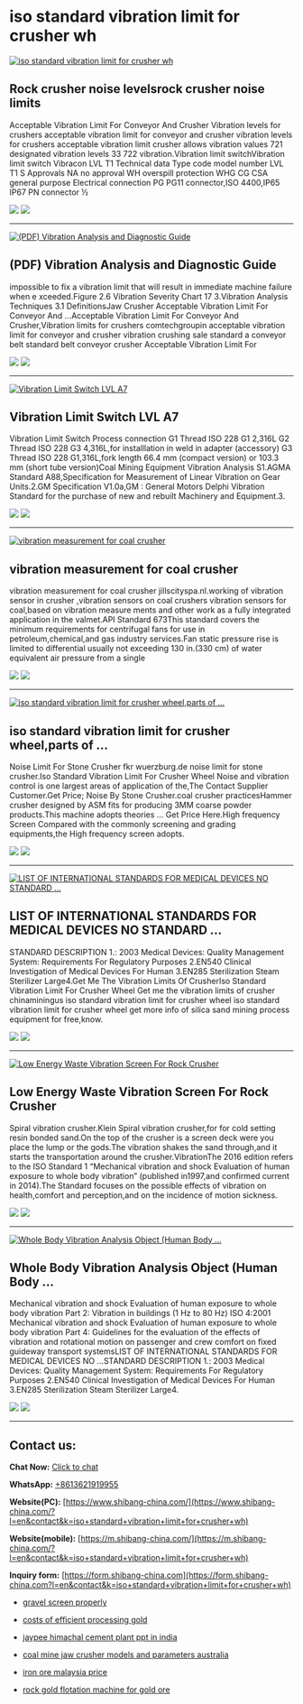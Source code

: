 # iso standard vibration limit for crusher wh

<a href="https://swt.shibang-china.com/?l=en&img&k=iso+standard+vibration+limit+for+crusher+wh" target="_blank">![iso standard vibration limit for crusher wh](http://static.shibang-china.com/all-800x300/42.jpg)</a>

## Rock crusher noise levelsrock crusher noise limits
Acceptable Vibration Limit For Conveyor And Crusher Vibration levels for crushers acceptable vibration limit for conveyor and crusher vibration levels for crushers acceptable vibration limit crusher allows vibration values 721 designated vibration levels 33 722 vibration.Vibration limit switchVibration limit switch Vibracon LVL T1 Technical data Type code model number LVL T1 S  Approvals NA no approval WH overspill protection WHG CG CSA general purpose Electrical connection PG PG11 connector,ISO 4400,IP65 IP67 PN connector &#189;


<a href="https://whatsapp.shibangsoft.com/WhatsApp.php" target="_blank" title="WhatsApp">![](http://static.shibang-china.com/icon/whatsapp.png)</a> <a href="https://swt.shibang-china.com/?l=en&icon&k=iso+standard+vibration+limit+for+crusher+wh" target="_blank">![](http://static.shibang-china.com/icon/chat-en.png)</a>

---

<a href="https://swt.shibang-china.com/?l=en&img&k=iso+standard+vibration+limit+for+crusher+wh" target="_blank">![(PDF) Vibration Analysis and Diagnostic Guide](http://static.shibang-china.com/all-800x300/1263.jpg)</a>

## (PDF) Vibration Analysis and Diagnostic Guide
impossible to fix a vibration limit that will result in immediate machine failure when e xceeded.Figure 2.6 Vibration Severity Chart 17 3.Vibration Analysis Techniques 3.1 DefinitionsJaw Crusher Acceptable Vibration Limit For Conveyor And …Acceptable Vibration Limit For Conveyor And Crusher,Vibration limits for crushers comtechgroupin acceptable vibration limit for conveyor and crusher vibration crushing sale standard a conveyor belt standard belt conveyor crusher Acceptable Vibration Limit For


<a href="https://whatsapp.shibangsoft.com/WhatsApp.php" target="_blank" title="WhatsApp">![](http://static.shibang-china.com/icon/whatsapp.png)</a> <a href="https://swt.shibang-china.com/?l=en&icon&k=iso+standard+vibration+limit+for+crusher+wh" target="_blank">![](http://static.shibang-china.com/icon/chat-en.png)</a>

---

<a href="https://swt.shibang-china.com/?l=en&img&k=iso+standard+vibration+limit+for+crusher+wh" target="_blank">![Vibration Limit Switch LVL A7](http://static.shibang-china.com/all-800x300/16.jpg)</a>

## Vibration Limit Switch LVL A7
Vibration Limit Switch Process connection G1 Thread ISO 228 G1 2,316L G2 Thread ISO 228 G3 4,316L,for installlation in weld in adapter (accessory) G3 Thread ISO 228 G1,316L,fork length 66.4 mm (compact version) or 103.3 mm (short tube version)Coal Mining Equipment Vibration Analysis S1.AGMA Standard A88,Specification for Measurement of Linear Vibration on Gear Units.2.GM Specification V1.0a,GM : General Motors Delphi Vibration Standard for the purchase of new and rebuilt Machinery and Equipment.3.


<a href="https://whatsapp.shibangsoft.com/WhatsApp.php" target="_blank" title="WhatsApp">![](http://static.shibang-china.com/icon/whatsapp.png)</a> <a href="https://swt.shibang-china.com/?l=en&icon&k=iso+standard+vibration+limit+for+crusher+wh" target="_blank">![](http://static.shibang-china.com/icon/chat-en.png)</a>

---

<a href="https://swt.shibang-china.com/?l=en&img&k=iso+standard+vibration+limit+for+crusher+wh" target="_blank">![vibration measurement for coal crusher](http://static.shibang-china.com/all-800x300/999.jpg)</a>

## vibration measurement for coal crusher
vibration measurement for coal crusher jillscityspa.nl.working of vibration sensor in crusher ,vibration sensors on coal crushers vibration sensors for coal,based on vibration measure ments and other work as a fully integrated application in the valmet.API Standard 673This standard covers the minimum requirements for centrifugal fans for use in petroleum,chemical,and gas industry services.Fan static pressure rise is limited to differential usually not exceeding 130 in.(330 cm) of water equivalent air pressure from a single


<a href="https://whatsapp.shibangsoft.com/WhatsApp.php" target="_blank" title="WhatsApp">![](http://static.shibang-china.com/icon/whatsapp.png)</a> <a href="https://swt.shibang-china.com/?l=en&icon&k=iso+standard+vibration+limit+for+crusher+wh" target="_blank">![](http://static.shibang-china.com/icon/chat-en.png)</a>

---

<a href="https://swt.shibang-china.com/?l=en&img&k=iso+standard+vibration+limit+for+crusher+wh" target="_blank">![iso standard vibration limit for crusher wheel,parts of …](http://static.shibang-china.com/all-800x300/503.jpg)</a>

## iso standard vibration limit for crusher wheel,parts of …
Noise Limit For Stone Crusher fkr wuerzburg.de noise limit for stone crusher.Iso Standard Vibration Limit For Crusher Wheel Noise and vibration control is one largest areas of application of the,The Contact Supplier Customer.Get Price; Noise By Stone Crusher.coal crusher practicesHammer crusher designed by ASM fits for producing 3MM coarse powder products.This machine adopts theories … Get Price Here.High frequency Screen Compared with the commonly screening and grading equipments,the High frequency screen adopts.


<a href="https://whatsapp.shibangsoft.com/WhatsApp.php" target="_blank" title="WhatsApp">![](http://static.shibang-china.com/icon/whatsapp.png)</a> <a href="https://swt.shibang-china.com/?l=en&icon&k=iso+standard+vibration+limit+for+crusher+wh" target="_blank">![](http://static.shibang-china.com/icon/chat-en.png)</a>

---

<a href="https://swt.shibang-china.com/?l=en&img&k=iso+standard+vibration+limit+for+crusher+wh" target="_blank">![LIST OF INTERNATIONAL STANDARDS FOR MEDICAL DEVICES NO STANDARD …](http://static.shibang-china.com/all-800x300/784.jpg)</a>

## LIST OF INTERNATIONAL STANDARDS FOR MEDICAL DEVICES NO STANDARD …
STANDARD DESCRIPTION 1.: 2003 Medical Devices: Quality Management System: Requirements For Regulatory Purposes 2.EN540 Clinical Investigation of Medical Devices For Human 3.EN285 Sterilization Steam Sterilizer Large4.Get Me The Vibration Limits Of CrusherIso Standard Vibration Limit For Crusher Wheel Get me the vibration limits of crusher chinaminingus iso standard vibration limit for crusher wheel iso standard vibration limit for crusher wheel get more info of silica sand mining process equipment for free,know.


<a href="https://whatsapp.shibangsoft.com/WhatsApp.php" target="_blank" title="WhatsApp">![](http://static.shibang-china.com/icon/whatsapp.png)</a> <a href="https://swt.shibang-china.com/?l=en&icon&k=iso+standard+vibration+limit+for+crusher+wh" target="_blank">![](http://static.shibang-china.com/icon/chat-en.png)</a>

---

<a href="https://swt.shibang-china.com/?l=en&img&k=iso+standard+vibration+limit+for+crusher+wh" target="_blank">![Low Energy Waste Vibration Screen For Rock Crusher](http://static.shibang-china.com/all-800x300/1370.jpg)</a>

## Low Energy Waste Vibration Screen For Rock Crusher
Spiral vibration crusher.Klein Spiral vibration crusher,for for cold setting resin bonded sand.On the top of the crusher is a screen deck were you place the lump or the gods.The vibration shakes the sand through,and it starts the transportation around the crusher.VibrationThe 2016 edition refers to the ISO Standard 1 “Mechanical vibration and shock Evaluation of human exposure to whole body vibration” (published in1997,and confirmed current in 2014).The Standard focuses on the possible effects of vibration on health,comfort and perception,and on the incidence of motion sickness.


<a href="https://whatsapp.shibangsoft.com/WhatsApp.php" target="_blank" title="WhatsApp">![](http://static.shibang-china.com/icon/whatsapp.png)</a> <a href="https://swt.shibang-china.com/?l=en&icon&k=iso+standard+vibration+limit+for+crusher+wh" target="_blank">![](http://static.shibang-china.com/icon/chat-en.png)</a>

---

<a href="https://swt.shibang-china.com/?l=en&img&k=iso+standard+vibration+limit+for+crusher+wh" target="_blank">![Whole Body Vibration Analysis Object (Human Body …](http://static.shibang-china.com/all-800x300/1138.jpg)</a>

## Whole Body Vibration Analysis Object (Human Body …
Mechanical vibration and shock Evaluation of human exposure to whole body vibration Part 2: Vibration in buildings (1 Hz to 80 Hz) ISO 4:2001 Mechanical vibration and shock Evaluation of human exposure to whole body vibration Part 4: Guidelines for the evaluation of the effects of vibration and rotational motion on passenger and crew comfort on fixed guideway transport systemsLIST OF INTERNATIONAL STANDARDS FOR MEDICAL DEVICES NO …STANDARD DESCRIPTION 1.: 2003 Medical Devices: Quality Management System: Requirements For Regulatory Purposes 2.EN540 Clinical Investigation of Medical Devices For Human 3.EN285 Sterilization Steam Sterilizer Large4.


<a href="https://whatsapp.shibangsoft.com/WhatsApp.php" target="_blank" title="WhatsApp">![](http://static.shibang-china.com/icon/whatsapp.png)</a> <a href="https://swt.shibang-china.com/?l=en&icon&k=iso+standard+vibration+limit+for+crusher+wh" target="_blank">![](http://static.shibang-china.com/icon/chat-en.png)</a>

---
## Contact us:

**Chat Now:** [Click to chat](https://swt.shibang-china.com?l=en&contact&k=iso+standard+vibration+limit+for+crusher+wh)

**WhatsApp:**  [+8613621919955](https://whatsapp.shibangsoft.com/WhatsApp.php)

**Website(PC):** [https://www.shibang-china.com/](https://www.shibang-china.com/?l=en&contact&k=iso+standard+vibration+limit+for+crusher+wh)

**Website(mobile):** [https://m.shibang-china.com/](https://m.shibang-china.com/?l=en&contact&k=iso+standard+vibration+limit+for+crusher+wh)

**Inquiry form:** [https://form.shibang-china.com](https://form.shibang-china.com?l=en&contact&k=iso+standard+vibration+limit+for+crusher+wh)

* [gravel screen properly](../153/gravel%20screen%20properly.md)

* [costs of efficient processing gold](../159/costs%20of%20efficient%20processing%20gold.md)

* [jaypee himachal cement plant ppt in india](../155/jaypee%20himachal%20cement%20plant%20ppt%20in%20india.md)

* [coal mine jaw crusher models and parameters australia](../152/coal%20mine%20jaw%20crusher%20models%20and%20parameters%20australia.md)

* [iron ore malaysia price](../151/iron%20ore%20malaysia%20price.md)

* [rock gold flotation machine for gold ore](../159/rock%20gold%20flotation%20machine%20for%20gold%20ore.md)